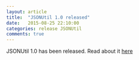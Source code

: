 ```yaml
---
layout: article
title:  "JSONUtil 1.0 released"
date:   2015-08-25 22:10:00
categories: release JSONUtil
comments: true
---
```

JSONUtil 1.0 has been released.  Read about it [here](/JSONUtil/)
